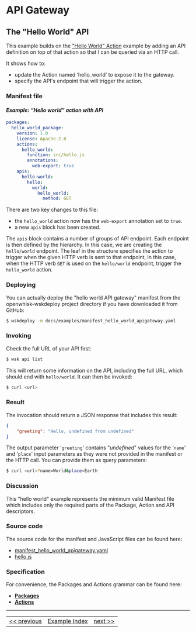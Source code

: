 <!--
#
# Licensed to the Apache Software Foundation (ASF) under one or more
# contributor license agreements.  See the NOTICE file distributed with
# this work for additional information regarding copyright ownership.
# The ASF licenses this file to You under the Apache License, Version 2.0
# (the "License"); you may not use this file except in compliance with
# the License.  You may obtain a copy of the License at
#
#     http://www.apache.org/licenses/LICENSE-2.0
#
# Unless required by applicable law or agreed to in writing, software
# distributed under the License is distributed on an "AS IS" BASIS,
# WITHOUT WARRANTIES OR CONDITIONS OF ANY KIND, either express or implied.
# See the License for the specific language governing permissions and
# limitations under the License.
#
-->

# API Gateway

## The "Hello World" API

This example builds on the ["Hello World" Action](wskdeploy_action_helloworld.md#actions) example by adding an API definition on top of that action so that I can be queried via an HTTP call.

It shows how to:
- update the Action named ‘hello_world’ to expose it to the gateway.
- specify the API's endpoint that will trigger the action.

### Manifest file
#### _Example: “Hello world” action with API_
```yaml
packages:
  hello_world_package:
    version: 1.0
    license: Apache-2.0
    actions:
      hello_world:
        function: src/hello.js
        annotations:
          web-export: true
    apis:
      hello-world:
        hello:
          world:
            hello_world:
              method: GET
```

There are two key changes to this file:
- the `hello_world` action now has the `web-export` annotation set to `true`.
- a new `apis` block has been created.

The `apis` block contains a number of groups of API endpoint. Each endpoint is then defined by the hierarchy. In this case, we are creating the `hello/world` endpoint. The leaf in the structure specifies the action to trigger when the given HTTP verb is sent to that endpoint, in this case, when the HTTP verb `GET` is used on the `hello/world` endpoint, trigger the `hello_world` action.

### Deploying

You can actually deploy the "hello world API gateway" manifest from the openwhisk-wskdeploy project directory if you have downloaded it from GitHub:

```sh
$ wskdeploy -m docs/examples/manifest_hello_world_apigateway.yaml
```

### Invoking

Check the full URL of your API first:
```sh
$ wsk api list
```

This will return some information on the API, including the full URL, which
should end with `hello/world`. It can then be invoked:

```sh
$ curl <url>
```

### Result
The invocation should return a JSON response that includes this result:

```json
{
    "greeting": "Hello, undefined from undefined"
}
```

The output parameter '```greeting```' contains "_undefined_" values for the '```name```' and '```place```' input parameters as they were not provided in the manifest or the HTTP call. You can provide them as query parameters:

```sh
$ curl <url>?name=World&place=Earth
```

### Discussion

This "hello world" example represents the minimum valid Manifest file which includes only the required parts of the Package, Action and API descriptors.

### Source code
The source code for the manifest and JavaScript files can be found here:
- [manifest_hello_world_apigateway.yaml](examples/manifest_hello_world_apigateway.yaml)
- [hello.js](examples/src/hello.js)

### Specification
For convenience, the Packages and Actions grammar can be found here:
- **[Packages](../specification/html/spec_packages.md#packages)**
- **[Actions](../specification/html/spec_actions.md#actions)**

---
<!--
 Bottom Navigation
-->
<html>
<div align="center">
<table align="center">
  <tr>
    <td><a href="wskdeploy_triggerrule_trigger_bindings.md#triggers-and-rules">&lt;&lt;&nbsp;previous</a></td>
    <td><a href="programming_guide.md#guided-examples">Example Index</a></td>
    <td><a href="wskdeploy_apigateway_sequence.md#api-gateway-sequence">next&nbsp;&gt;&gt;</a></td>
  </tr>
</table>
</div>
</html>
